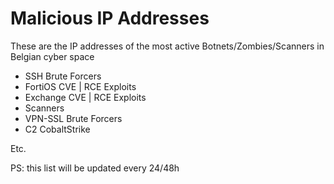 # Malicious IP Addresses
These are the IP addresses of the most active Botnets/Zombies/Scanners in Belgian cyber space

- SSH Brute Forcers
- FortiOS CVE | RCE Exploits
- Exchange CVE | RCE Exploits
- Scanners
- VPN-SSL Brute Forcers
- C2 CobaltStrike

Etc.

PS: this list will be updated every 24/48h
